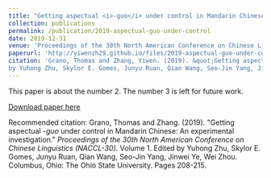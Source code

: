 ```yaml
---
title: "Getting aspectual <i>-guo</i> under control in Mandarin Chinese: An experimental investigation"
collection: publications
permalink: /publication/2019-aspectual-guo-under-control
date: 2019-12-31
venue: 'Proceedings of the 30th North American Conference on Chinese Linguistics (NACCL-30)'
paperurl: 'http://yiwenzh29.github.io/files/2019-aspectual-guo-under-control.pdf'
citation: 'Grano, Thomas and Zhang, Yiwen. (2019). &quot;Getting aspectual <i>-guo</i> under control in Mandarin Chinese: An experimental investigation.&quot; <i>Proceedings of the 30th North American Conference on Chinese Linguistics (NACCL-30)</i>. Volume 1. Edited
by Yuhong Zhu, Skylor E. Gomes, Junyu Ruan, Qian Wang, Seo-Jin Yang, Jinwei Ye, Wei Zhou. Columbus, Ohio: The Ohio State University. Pages 208-215.'
---
```

This paper is about the number 2. The number 3 is left for future work.

[Download paper here](http://yiwenzh29.github.io/files/2019-aspectual-guo-under-control.pdf)

Recommended citation: Grano, Thomas and Zhang. (2019). "Getting aspectual <i>-guo</i> under control in Mandarin Chinese: An experimental investigation." <i>Proceedings of the 30th North American Conference on Chinese Linguistics (NACCL-30)</i>. Volume 1. Edited
by Yuhong Zhu, Skylor E. Gomes, Junyu Ruan, Qian Wang, Seo-Jin Yang, Jinwei Ye, Wei Zhou. Columbus, Ohio: The Ohio State University. Pages 208-215.
